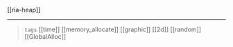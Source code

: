 [[ria-heap]]

---

> `tags` [[time]] [[memory_allocate]] [[graphic]] [[2d]] [[random]]  [[GlobalAlloc]]

